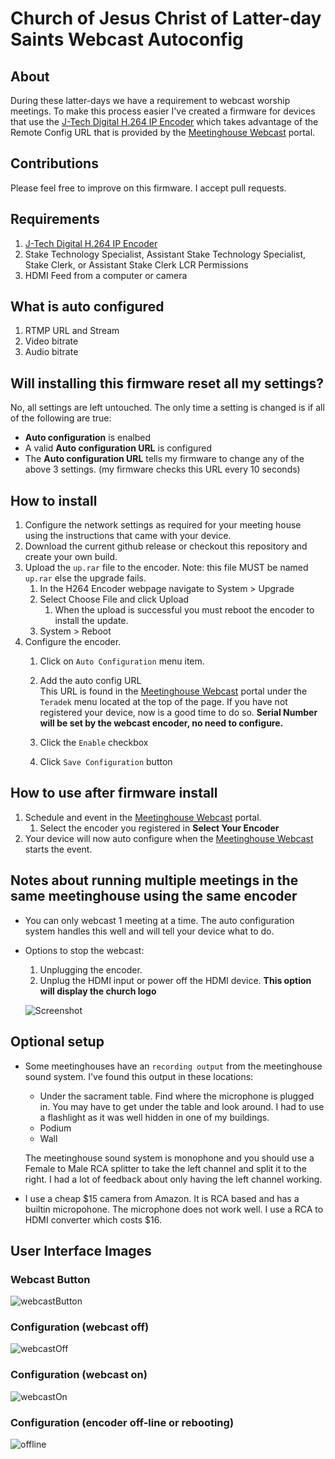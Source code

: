 # Church of Jesus Christ of Latter-day Saints Webcast Autoconfig

## About
During these latter-days we have a requirement to webcast worship meetings.
To make this process easier I've created a firmware for devices that use the 
[J-Tech Digital H.264 IP Encoder](https://www.amazon.com/dp/B0761X6L3C/ref=cm_sw_em_r_mt_dp_3.LAFbFG2AWGG)
which takes advantage of the Remote Config URL that is provided by the [Meetinghouse Webcast](https://webcast.churchofjesuschrist.org/)
portal.   

## Contributions
Please feel free to improve on this firmware. I accept pull requests.

## Requirements
1. [J-Tech Digital H.264 IP Encoder](https://www.amazon.com/dp/B0761X6L3C/ref=cm_sw_em_r_mt_dp_3.LAFbFG2AWGG)
2. Stake Technology Specialist, Assistant Stake Technology Specialist, Stake Clerk, or Assistant Stake Clerk LCR Permissions
3. HDMI Feed from a computer or camera

## What is auto configured
1. RTMP URL and Stream
2. Video bitrate
3. Audio bitrate

## Will installing this firmware reset all my settings?
No, all settings are left untouched. The only time a setting is changed is if all of the following are true:
 - __Auto configuration__ is enalbed
 - A valid __Auto configuration URL__ is configured 
 - The __Auto configuration URL__ tells my firmware to change any of the above 3 settings. (my firmware checks this URL every 10 seconds)

## How to install
1. Configure the network settings as required for your meeting house using the instructions that
came with your device. 
2. Download the current github release or checkout this repository and create your own build.
3. Upload the `up.rar` file to the encoder. Note: this file MUST be named `up.rar` else the upgrade fails.
    1. In the H264 Encoder webpage navigate to System > Upgrade
    2. Select Choose File and click Upload
        1. When the upload is successful you must reboot the encoder to install the update.
    3. System > Reboot
4. Configure the encoder.
    1. Click on `Auto Configuration` menu item.
    2. Add the auto config URL        
            This URL is found in the [Meetinghouse Webcast](https://webcast.churchofjesuschrist.org/) portal
            under the `Teradek` menu located at the top of the page. If you have not registered your device, now
            is a good time to do so. __Serial Number will be set by the webcast encoder, no need to configure.__
       
    3. Click the `Enable` checkbox
    4. Click `Save Configuration` button
            
## How to use after firmware install
1. Schedule and event in the [Meetinghouse Webcast](https://webcast.churchofjesuschrist.org/) portal.
    1. Select the encoder you registered in __Select Your Encoder__
2. Your device will now auto configure when the [Meetinghouse Webcast](https://webcast.churchofjesuschrist.org/)
starts the event.

## Notes about running multiple meetings in the same meetinghouse using the same encoder
- You can only webcast 1 meeting at a time. The auto configuration system handles this well and will tell
your device what to do.
- Options to stop the webcast:
    1. Unplugging the encoder.
    2. Unplug the HDMI input or power off the HDMI device. **This option will display the church logo**
    
    ![Screenshot](https://raw.githubusercontent.com/bretep/webcast-auto-conf/master/assets/screenshot-nosig.png?sanitize=true&raw=true)

## Optional setup
- Some meetinghouses have an `recording output` from the meetinghouse sound system. I've found this output
in these locations:
    - Under the sacrament table. Find where the microphone is plugged in. You may have to get under the table
    and look around. I had to use a flashlight as it was well hidden in one of my buildings.
    - Podium
    - Wall
    
    The meetinghouse sound system is monophone and you should use a Female to Male RCA splitter to take the
    left channel and split it to the right. I had a lot of feedback about only having the left channel working. 
- I use a cheap $15 camera from Amazon. It is RCA based and has a builtin micropohone. The microphone does
 not work well. I use a  RCA to HDMI converter which costs $16.

## User Interface Images
### Webcast Button
![webcastButton](https://raw.githubusercontent.com/bretep/webcast-auto-conf/master/assets/screenshot-webcast-button.png?sanitize=true&raw=true)

### Configuration (webcast off)
![webcastOff](https://raw.githubusercontent.com/bretep/webcast-auto-conf/master/assets/screenshot-webcast-off.png?sanitize=true&raw=true)

### Configuration (webcast on)
![webcastOn](https://raw.githubusercontent.com/bretep/webcast-auto-conf/master/assets/screenshot-webcast-on.png?sanitize=true&raw=true)

### Configuration (encoder off-line or rebooting)
![offline](https://raw.githubusercontent.com/bretep/webcast-auto-conf/master/assets/screenshot-webcast-offline.png?sanitize=true&raw=true)
